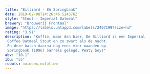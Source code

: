 ```yaml
---
title: "Billiard - BA Springbank"
date: 2019-02-08T14:26:46.524376Z
style: "Stout - Imperial Oatmeal"
brewery: "Brouwerij Frontaal"
image: "https://labels.untappd.com/labels/2407199?size=hd"
rating: "3.91"
description: "Koffie, maar dan bier. De Billiard is een Imperial Coffee Oatmeal Stout en zo zwart als de nacht. En deze batch daarna nog eens vier maanden op Springbank (1996) barrels gelegd. Peaty boy!"
abv: "10.1"
ibu: "55"
robots: noindex,nofollow
---
```

